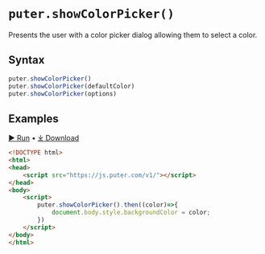 # `puter.showColorPicker()`
Presents the user with a color picker dialog allowing them to select a color.

## Syntax
```js
puter.showColorPicker()
puter.showColorPicker(defaultColor)
puter.showColorPicker(options)
```

## Examples

<a href="https://puter.com/app/showcolorpicker-example" target="_blank" class="example-code-link">▶︎ Run</a>
<span class="bull">&bull;</span>
<a href="https://puter.com/?name=showColorPicker&is_dir=1&download=https%3A%2F%2Fapi.puter.com%2Ffile%3Fuid%3Dc73ddb2f-024e-49cf-a7fb-664158a7f69e%26expires%3D10001673402461%26signature%3Daf3e75cdd4620687e88cfa0bcd13a9fe4be442f64b7f85d4b81e2a56def11476" target="_blank" class="example-code-link">⤓ Download</a>

```html
<!DOCTYPE html>
<html>
<head>
    <script src="https://js.puter.com/v1/"></script>
</head>
<body>
    <script>
        puter.showColorPicker().then((color)=>{
            document.body.style.backgroundColor = color;
        })
    </script>
</body>
</html>
```